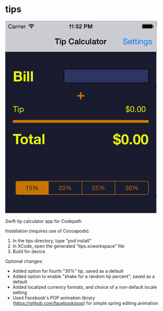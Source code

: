 tips
====

![Screenshot](https://raw.githubusercontent.com/vjkaruna/tips/master/screenshot.png?token=478157__eyJzY29wZSI6IlJhd0Jsb2I6dmprYXJ1bmEvdGlwcy9tYXN0ZXIvc2NyZWVuc2hvdC5wbmciLCJleHBpcmVzIjoxNDA5NTU0NTI4fQ%3D%3D--e31a197cebdcac003015ea204b6caf82e226c0b6)

Swift tip calculator app for Codepath

Installation (requires use of Cocoapods):
  1. In the tips directory, type "pod install"
  2. In XCode, open the generated "tips.xcworkspace" file
  3. Build for device

Optional changes:
  - Added option for fourth "30%" tip, saved as a default
  - Added option to enable "shake for a random tip percent", saved as a default
  - Added localized currency formats, and choice of a non-default locale setting
  - Used Facebook's POP animation library (https://github.com/facebook/pop) for simple spring editing animation
